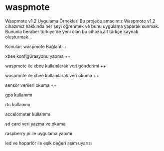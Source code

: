 # waspmote
Waspmote v1.2 Uygulama Örnekleri
Bu projede amacımız Waspmote v1.2 cihazımız hakkında her şeyi öğrenmek ve bunu uygulama yaparak sunmak.
Bununla beraber türkiye'de yeni olan bu cihaza ait türkçe kaynak oluşturmak...

Konular:
waspmote Bağlantı +

xbee konfigürasyonu yapma ++

waspmote ile xbee kullanılarak veri gönderimi ++

waspmote ile xbee kullanılarak veri okuma ++

sensör verileri okuma ++

gps kullanımı

rtc kullanımı

accelometer kullanımı

sd card veri yazma ve okuma

raspberry pi ile uygulama yapımı


led ve hoparlör ile eşik değeri aşım uyarısı 


